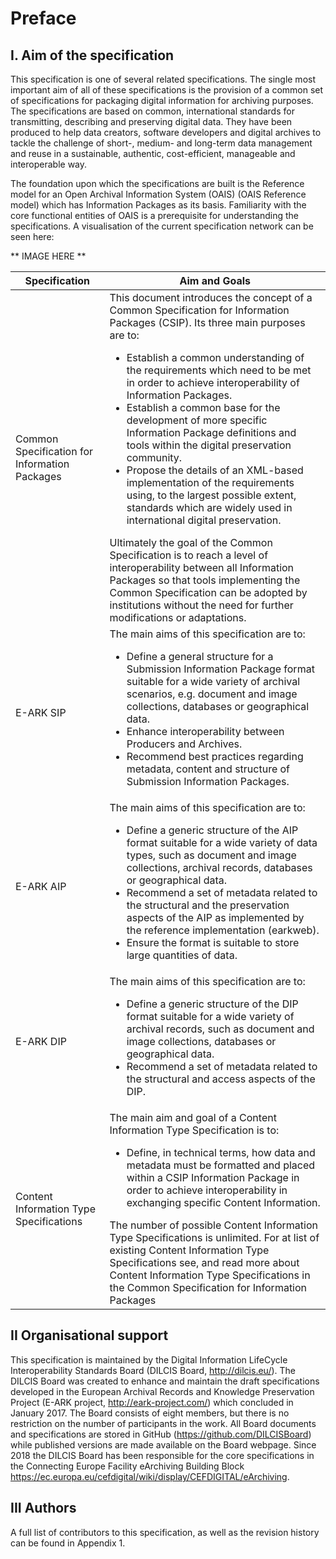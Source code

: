 # Preface
## I. Aim of the specification
This specification is one of several related specifications. The single most important aim of all of these specifications is the provision of a common set of specifications for packaging digital information for archiving purposes. The specifications are based on common, international standards for transmitting, describing and preserving digital data. They have been produced to help data creators, software developers and digital archives to tackle the challenge of short-, medium- and long-term data management and reuse in a sustainable, authentic, cost-efficient, manageable and interoperable way.

The foundation upon which the specifications are built is the Reference model for an Open Archival Information System (OAIS) (OAIS Reference model) which has Information Packages as its basis. Familiarity with the core functional entities of OAIS is a prerequisite for understanding the specifications.
A visualisation of the current specification network can be seen here:

** IMAGE HERE **

| Specification | Aim and Goals  |
|---------------|----------------|
| Common Specification for Information Packages | This document introduces the concept of a Common Specification for Information Packages (CSIP). Its three main purposes are to: <ul><li>Establish a common understanding of the requirements which need to be met in order to achieve interoperability of Information Packages.</li><li>Establish a common base for the development of more specific Information Package definitions and tools within the digital preservation community.</li><li>Propose the details of an XML-based implementation of the requirements using, to the largest possible extent, standards which are widely used in international digital preservation. </li></ul>Ultimately the goal of the Common Specification is to reach a level of interoperability between all Information Packages so that tools implementing the Common Specification can be adopted by institutions without the need for further modifications or adaptations. |
| E-ARK SIP | The main aims of this specification are to:<ul><li>Define a general structure for a Submission Information Package format suitable for a wide variety of archival scenarios, e.g. document and image collections, databases or geographical data.</li><li>Enhance interoperability between Producers and Archives.</li><li>Recommend best practices regarding metadata, content and structure of Submission Information Packages.</li></ul> |
| E-ARK AIP | The main aims of this specification are to:<ul><li>Define a generic structure of the AIP format suitable for a wide variety of data types, such as document and image collections, archival records, databases or geographical data.</li><li>Recommend a set of metadata related to the structural and the preservation aspects of the AIP as implemented by the reference implementation (earkweb).</li><li>Ensure the format is suitable to store large quantities of data.</li></ul> |
| E-ARK DIP | The main aims of this specification are to:<ul><li>Define a generic structure of the DIP format suitable for a wide variety of archival records, such as document and image collections, databases or geographical data.</li><li>Recommend a set of metadata related to the structural and access aspects of the DIP.</li></ul>  |
| Content Information Type Specifications | The main aim and goal of a Content Information Type Specification is to:<ul><li>Define, in technical terms, how data and metadata must be formatted and placed within a CSIP Information Package in order to achieve interoperability in exchanging specific Content Information.</li></ul>The number of possible Content Information Type Specifications is unlimited. For at list of existing Content Information Type Specifications see, and read more about  Content Information Type Specifications in the Common Specification for Information Packages |

## II Organisational support
This specification is maintained by the Digital Information LifeCycle Interoperability Standards Board (DILCIS Board, http://dilcis.eu/). The DILCIS Board was created to enhance and maintain the draft specifications developed in the European Archival Records and Knowledge Preservation Project (E-ARK project, http://eark-project.com/) which concluded in January 2017. The Board consists of eight members, but there is no restriction on the number of participants in the work. All Board documents and specifications are stored in GitHub (https://github.com/DILCISBoard) while published versions are made available on the Board webpage. Since 2018 the DILCIS Board has been responsible for the core specifications in the Connecting Europe Facility eArchiving Building Block https://ec.europa.eu/cefdigital/wiki/display/CEFDIGITAL/eArchiving.

## III Authors
A full list of contributors to this specification, as well as the revision history can be found in Appendix 1.
